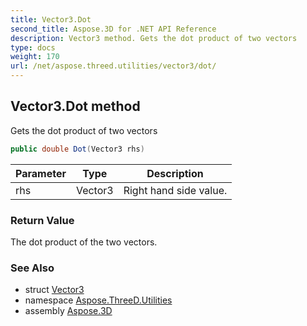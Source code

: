 ```yaml
---
title: Vector3.Dot
second_title: Aspose.3D for .NET API Reference
description: Vector3 method. Gets the dot product of two vectors
type: docs
weight: 170
url: /net/aspose.threed.utilities/vector3/dot/
---
```

## Vector3.Dot method

Gets the dot product of two vectors

```csharp
public double Dot(Vector3 rhs)
```

| Parameter | Type | Description |
| --- | --- | --- |
| rhs | Vector3 | Right hand side value. |

### Return Value

The dot product of the two vectors.

### See Also

* struct [Vector3](../)
* namespace [Aspose.ThreeD.Utilities](../../vector3/)
* assembly [Aspose.3D](../../../)


